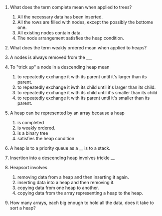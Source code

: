 1. What does the term complete mean when applied to trees?
    1. All the necessary data has been inserted.
    2. All the rows are filled with nodes, except the possibly the bottome one.
    3. All existing nodes contain data.
    4. The node arrangement satisfies the heap condition.
    
2. What does the term weakly ordered mean when applied to heaps?

3. A nodes is always removed from the ___

4. To "trick up" a node in a descending heap mean
    1. to repeatedly exchange it with its parent until it's larger than its parent.
    2. to repeatedly exchange it iwth its child until it's larger than its child.
    3. to repeatedly exchange it with its child until it's smaller than its child
    4. to repeatedly exchange it with its parent until it's smaller than its parent.
    
6. A heap can be represented by an array because a heap
    1. is completed
    2. is weakly ordered.
    3. is a binary tree
    4. satisfies the heap condition

7. A heap is to a priority queue as a __ is to a stack.

8. Insertion into a descending heap involves trickle __

9. Heapsort involves
    1. removing data from a heap and then inserting it again.
    2. inserting data into a heap and then removing it.
    3. copying data from one heap to another.
    4. copying data from the array representing a heap to the heap.
    
10. How many arrays, each big enough to hold all the data, does it take to sort a heap?
